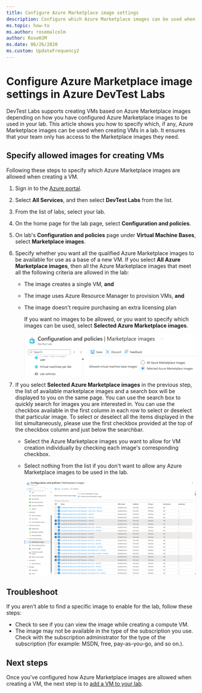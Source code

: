 ```yaml
---
title: Configure Azure Marketplace image settings
description: Configure which Azure Marketplace images can be used when creating a VM in Azure DevTest Labs
ms.topic: how-to
ms.author: rosemalcolm
author: RoseHJM
ms.date: 06/26/2020
ms.custom: UpdateFrequency2
---
```


# Configure Azure Marketplace image settings in Azure DevTest Labs
DevTest Labs supports creating VMs based on Azure Marketplace images depending on how you have configured Azure Marketplace images to be used in your lab. This article shows you how to specify which, if any, Azure Marketplace images can be used when creating VMs in a lab. It ensures that your team only has access to the Marketplace images they need. 

## Specify allowed images for creating VMs
Following these steps to specify which Azure Marketplace images are allowed when creating a VM. 

1. Sign in to the [Azure portal](https://go.microsoft.com/fwlink/p/?LinkID=525040).
2. Select **All Services**, and then select **DevTest Labs** from the list.
3. From the list of labs, select your lab. 
4. On the home page for the lab page, select **Configuration and policies**.
5. On lab's **Configuration and policies** page under **Virtual Machine Bases**, select **Marketplace images**.
6. Specify whether you want all the qualified Azure Marketplace images to be available for use as a base of a new VM. If you select **All Azure Marketplace images**, then all the Azure Marketplace images that meet all the following criteria are allowed in the lab:
   
   * The image creates a single VM, **and**
   * The image uses Azure Resource Manager to provision VMs, **and**
   * The image doesn't require purchasing an extra licensing plan
     
     If you want no images to be allowed, or you want to specify which images can be used, select **Selected Azure Marketplace images**.
     
     ![Option to allow all Marketplace images to be used as base images for VMs](./media/devtest-lab-configure-marketplace-images/allow-all-marketplace-images.png)
7. If you select **Selected Azure Marketplace images** in the previous step, the list of available marketplace images and a search box will be displayed to you on the same page.
   You can use the search box to quickly search for images you are interested in. You can use the checkbox available in the first column in each row to select or deselect that particular image. To select or deselect all the items displayed in the list simultaneously, please use the first checkbox provided at the top of the checkbox column and just below the searchbar.
   * Select the Azure Marketplace images you want to allow for VM creation individually by checking each image's corresponding checkbox.
   * Select nothing from the list if you don't want to allow any Azure Marketplace images to be used in the lab.
   
     ![You can specify which Azure Marketplace images can be used as base images for VMs](./media/devtest-lab-configure-marketplace-images/select-marketplace-images.png)


## Troubleshoot
If you aren't able to find a specific image to enable for the lab, follow these steps: 

- Check to see if you can view the image while creating a compute VM.
- The image may not be available in the type of the subscription you use. Check with the subscription administrator for the type of the subscription (for example: MSDN, free, pay-as-you-go, and so on.).
      


## Next steps
Once you've configured how Azure Marketplace images are allowed when creating a VM, the next step is to [add a VM to your lab](devtest-lab-add-vm.md).
